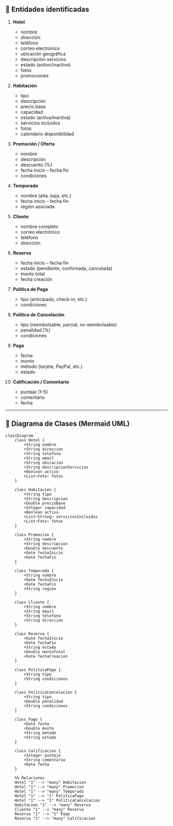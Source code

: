 
## 📌 Entidades identificadas

1. **Hotel**

   * nombre
   * dirección
   * teléfono
   * correo electrónico
   * ubicación geográfica
   * descripción servicios
   * estado (activo/inactivo)
   * fotos
   * promociones

2. **Habitación**

   * tipo
   * descripción
   * precio base
   * capacidad
   * estado (activa/inactiva)
   * servicios incluidos
   * fotos
   * calendario disponibilidad

3. **Promoción / Oferta**

   * nombre
   * descripción
   * descuento (%)
   * fecha inicio – fecha fin
   * condiciones

4. **Temporada**

   * nombre (alta, baja, etc.)
   * fecha inicio – fecha fin
   * región asociada

5. **Cliente**

   * nombre completo
   * correo electrónico
   * teléfono
   * dirección

6. **Reserva**

   * fecha inicio – fecha fin
   * estado (pendiente, confirmada, cancelada)
   * monto total
   * fecha creación

7. **Política de Pago**

   * tipo (anticipado, check-in, etc.)
   * condiciones

8. **Política de Cancelación**

   * tipo (reembolsable, parcial, no reembolsable)
   * penalidad (%)
   * condiciones

9. **Pago**

   * fecha
   * monto
   * método (tarjeta, PayPal, etc.)
   * estado

10. **Calificación / Comentario**

    * puntaje (1–5)
    * comentario
    * fecha

---

## 📐 Diagrama de Clases (Mermaid UML)

```mermaid
classDiagram
    class Hotel {
        +String nombre
        +String direccion
        +String telefono
        +String email
        +String ubicacion
        +String descripcionServicios
        +Boolean activo
        +List~Foto~ fotos
    }

    class Habitacion {
        +String tipo
        +String descripcion
        +Double precioBase
        +Integer capacidad
        +Boolean activa
        +List~String~ serviciosIncluidos
        +List~Foto~ fotos
    }

    class Promocion {
        +String nombre
        +String descripcion
        +Double descuento
        +Date fechaInicio
        +Date fechaFin
    }

    class Temporada {
        +String nombre
        +Date fechaInicio
        +Date fechaFin
        +String region
    }

    class Cliente {
        +String nombre
        +String email
        +String telefono
        +String direccion
    }

    class Reserva {
        +Date fechaInicio
        +Date fechaFin
        +String estado
        +Double montoTotal
        +Date fechaCreacion
    }

    class PoliticaPago {
        +String tipo
        +String condiciones
    }

    class PoliticaCancelacion {
        +String tipo
        +Double penalidad
        +String condiciones
    }

    class Pago {
        +Date fecha
        +Double monto
        +String metodo
        +String estado
    }

    class Calificacion {
        +Integer puntaje
        +String comentario
        +Date fecha
    }

    %% Relaciones
    Hotel "1" --> "many" Habitacion
    Hotel "1" --> "many" Promocion
    Hotel "1" --> "many" Temporada
    Hotel "1" --> "1" PoliticaPago
    Hotel "1" --> "1" PoliticaCancelacion
    Habitacion "1" --> "many" Reserva
    Cliente "1" --> "many" Reserva
    Reserva "1" --> "1" Pago
    Reserva "1" --> "many" Calificacion
```

